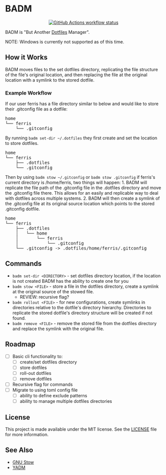 
# BADM

<p align="center">
  <a href="https://github.com/jakeschurch/badm/actions"
    ><img
      src="https://github.com/jakeschurch/badm/workflows/Main%20Workflow/badge.svg"
      alt="GitHub Actions workflow status"
  /></a>
</p>

BADM is "But Another [Dotfiles](https://en.wikipedia.org/wiki/Hidden_file_and_hidden_directory) Manager".

NOTE: Windows is currently not supported as of this time.

## How it Works

BADM moves files to the set dotfiles directory, replicating the file structure of the file's original location, and then replacing the file at the original location with a symlink to the stored dotfile.


### Example Workflow

If our user ferris has a file directory similar to below and would like to store their .gitconfig file as a dotfile:

<pre>
home
└── ferris
    └── .gitconfig
</pre>

By running `badm set-dir ~/.dotfiles` they first create and set the location to store dotfiles.

<pre>
home
└── ferris
    ├── .dotfiles
    └── .gitconfig
</pre>

Then by using `badm stow ~/.gitconfig` or `badm stow .gitconfig` if ferris's current directory is /home/ferris, two things will happen:
    1. BADM will replicate the file path of the .gitconfig file in the .dotfiles directory and move the .gitconfig file there. This allows for an easily and replicable way to deal with dotfiles across multiple systems.
    2. BADM will then create a symlink of the .gitconfig file at its original source location which points to the stored .gitconfig dotfile.

<pre>
home
└── ferris
    ├── .dotfiles
    │   └── home
    │       └── ferris
    │           └── .gitconfig
    └── .gitconfig -> .dotfiles/home/ferris/.gitconfig
</pre>


## Commands

* `badm set-dir <DIRECTORY>` - set dotfiles directory location, if the location is not created BADM has the ability to create one for you
* `badm stow <FILE>` - store a file in the dotfiles directory, create a symlink at the original source of the stowed file.
    * REVIEW: recursive flag?
* `badm rollout <FILE>` - for new configurations, create symlinks in directories relative to the dotfile's directory hierarchy. Directories to replicate the stored dotfile's directory structure will be created if not found.
* `badm remove <FILE>` - remove the stored file from the dotfiles directory and replace the symlink with the original file.

## Roadmap

- [ ] Basic cli functionality to:
    - [ ] create/set dotfiles directory
    - [ ] store dotfiles
    - [ ] roll-out dotfiles
    - [ ] remove dotfiles
- [ ] Recursive flag for commands
- [ ] Migrate to using toml config file
    - [ ] ability to define exclude patterns
    - [ ] ability to manage multiple dotfiles directories

<!-- ## TODO: Installation -->

## License

This project is made available under the MIT license. See the [LICENSE](LICENSE) file for more information.

## See Also

- [GNU Stow](https://www.gnu.org/software/stow/)
- [YADM](https://www.yadm.io)
